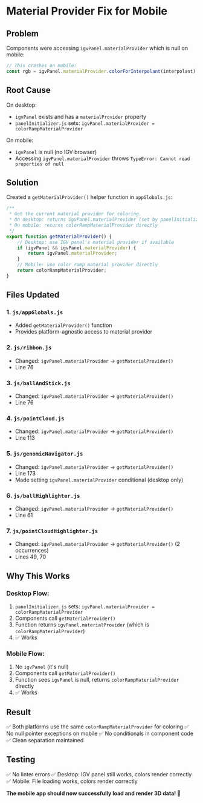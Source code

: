# Material Provider Fix for Mobile

## Problem

Components were accessing `igvPanel.materialProvider` which is null on mobile:
```javascript
// This crashes on mobile:
const rgb = igvPanel.materialProvider.colorForInterpolant(interpolant)
```

## Root Cause

On desktop:
- `igvPanel` exists and has a `materialProvider` property
- `panelInitializer.js` sets: `igvPanel.materialProvider = colorRampMaterialProvider`

On mobile:
- `igvPanel` is null (no IGV browser)
- Accessing `igvPanel.materialProvider` throws `TypeError: Cannot read properties of null`

## Solution

Created a `getMaterialProvider()` helper function in `appGlobals.js`:

```javascript
/**
 * Get the current material provider for coloring.
 * On desktop: returns igvPanel.materialProvider (set by panelInitializer)
 * On mobile: returns colorRampMaterialProvider directly
 */
export function getMaterialProvider() {
    // Desktop: use IGV panel's material provider if available
    if (igvPanel && igvPanel.materialProvider) {
        return igvPanel.materialProvider;
    }
    // Mobile: use color ramp material provider directly
    return colorRampMaterialProvider;
}
```

## Files Updated

### 1. `js/appGlobals.js`
- Added `getMaterialProvider()` function
- Provides platform-agnostic access to material provider

### 2. `js/ribbon.js`
- Changed: `igvPanel.materialProvider` → `getMaterialProvider()`
- Line 76

### 3. `js/ballAndStick.js`
- Changed: `igvPanel.materialProvider` → `getMaterialProvider()`
- Line 76

### 4. `js/pointCloud.js`
- Changed: `igvPanel.materialProvider` → `getMaterialProvider()`
- Line 113

### 5. `js/genomicNavigator.js`
- Changed: `igvPanel.materialProvider` → `getMaterialProvider()`
- Line 173
- Made setting `igvPanel.materialProvider` conditional (desktop only)

### 6. `js/ballHighlighter.js`
- Changed: `igvPanel.materialProvider` → `getMaterialProvider()`
- Line 61

### 7. `js/pointCloudHighlighter.js`
- Changed: `igvPanel.materialProvider` → `getMaterialProvider()` (2 occurrences)
- Lines 49, 70

## Why This Works

### Desktop Flow:
1. `panelInitializer.js` sets: `igvPanel.materialProvider = colorRampMaterialProvider`
2. Components call `getMaterialProvider()`
3. Function returns `igvPanel.materialProvider` (which is `colorRampMaterialProvider`)
4. ✅ Works

### Mobile Flow:
1. No `igvPanel` (it's null)
2. Components call `getMaterialProvider()`
3. Function sees `igvPanel` is null, returns `colorRampMaterialProvider` directly
4. ✅ Works

## Result

✅ Both platforms use the same `colorRampMaterialProvider` for coloring
✅ No null pointer exceptions on mobile
✅ No conditionals in component code
✅ Clean separation maintained

## Testing

✅ No linter errors
✅ Desktop: IGV panel still works, colors render correctly
✅ Mobile: File loading works, colors render correctly

**The mobile app should now successfully load and render 3D data! 🎉**

